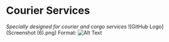 # Courier Services
*Specially designed for courier and corgo services*
![GitHub Logo](Screenshot (6).png)
Format: ![Alt Text](url)
